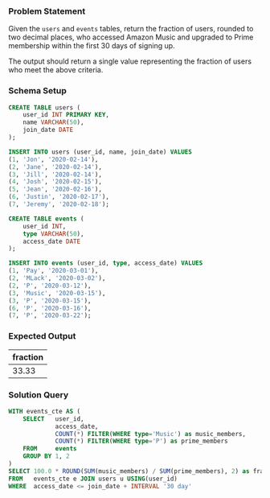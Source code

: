 ### Problem Statement

Given the `users` and `events` tables, return the fraction of users, rounded to two decimal places, who accessed Amazon Music and upgraded to Prime membership within the first 30 days of signing up.

The output should return a single value representing the fraction of users who meet the above criteria.


### Schema Setup

```sql
CREATE TABLE users (
    user_id INT PRIMARY KEY,
    name VARCHAR(50),
    join_date DATE
);

INSERT INTO users (user_id, name, join_date) VALUES
(1, 'Jon', '2020-02-14'),
(2, 'Jane', '2020-02-14'),
(3, 'Jill', '2020-02-14'),
(4, 'Josh', '2020-02-15'),
(5, 'Jean', '2020-02-16'),
(6, 'Justin', '2020-02-17'),
(7, 'Jeremy', '2020-02-18');

CREATE TABLE events (
    user_id INT,
    type VARCHAR(50),
    access_date DATE
);

INSERT INTO events (user_id, type, access_date) VALUES
(1, 'Pay', '2020-03-01'),
(2, 'MLack', '2020-03-02'),
(2, 'P', '2020-03-12'),
(3, 'Music', '2020-03-15'),
(3, 'P', '2020-03-15'),
(6, 'P', '2020-03-16'),
(7, 'P', '2020-03-22');
```


### Expected Output

fraction |
--|
33.33 |

### Solution Query

```sql
WITH events_cte AS (
    SELECT   user_id, 
             access_date,
             COUNT(*) FILTER(WHERE type='Music') as music_members, 
             COUNT(*) FILTER(WHERE type='P') as prime_members
    FROM     events
    GROUP BY 1, 2
)
SELECT 100.0 * ROUND(SUM(music_members) / SUM(prime_members), 2) as fraction
FROM   events_cte e JOIN users u USING(user_id)
WHERE  access_date <= join_date + INTERVAL '30 day'
```
